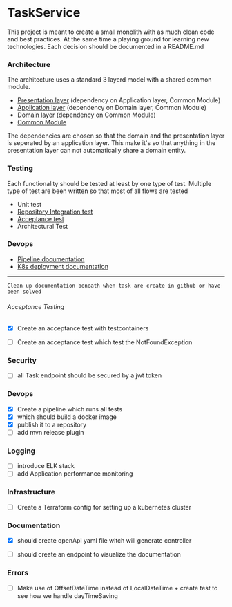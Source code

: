 # TaskService

This project is meant to create a small monolith with as much clean code and best practices.
At the same time a playing ground for learning new technologies. Each decision should be documented in a README.md 


### Architecture

The architecture uses a standard 3 layerd model with a shared common module.

* [Presentation layer](presentation/README.md)  (dependency on Application layer, Common Module)
* [Application layer](application/README.md)  (dependency on Domain layer, Common Module)
* [Domain layer](domain/README.md) (dependency on Common Module)
* [Common Module](common/README.md)

The dependencies are chosen so that the domain and the presentation layer is seperated by an application layer.
This make it's so that anything in the presentation layer can not automatically share a domain entity.


### Testing

Each functionality should be tested at least by one type of test.
Multiple type of test are been written so that most of all flows are tested

* Unit test
* [Repository Integration test](domain/src/test/java/com/example/demo\task\integrationtest.md)
* [Acceptance test](presentation/src/test/java/com/example/demo/acceptancetest/README.md)
* Architectural Test

### Devops

* [Pipeline documentation](.github/pipeline.md)
* [K8s deployment documentation](k8s/manifest.md)


---

`Clean up documentation beneath when task are create in github or have been solved`


###### Acceptance Testing
- [x] Create an acceptance test with testcontainers
- [ ] Create an acceptance test which test the NotFoundException


### Security
- [ ] all Task endpoint should be secured by a jwt token

### Devops
- [x] Create a pipeline which runs all tests
- [x] which should build a docker image
- [x] publish it to a repository
- [ ] add mvn release plugin

### Logging
- [ ] introduce ELK stack
- [ ] add Application performance monitoring

### Infrastructure
- [ ] Create a Terraform config for setting up a kubernetes cluster

### Documentation
- [x] should create openApi yaml file witch will generate controller 
- [ ] should create an endpoint to visualize the documentation


### Errors
- [ ] Make use of OffsetDateTime instead of LocalDateTime + create test to see how we handle dayTimeSaving